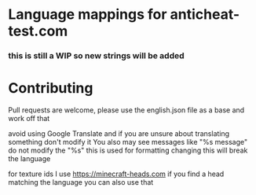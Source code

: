 # Language mappings for anticheat-test.com
### this is still a WIP so new strings will be added

# Contributing
Pull requests are welcome, please use the english.json file as a base and work off that

avoid using Google Translate and if you are unsure about translating something don't modify it
You also may see messages like "%s message" do not modify the "%s" this is used for formatting changing this will break the language

for texture ids I use https://minecraft-heads.com if you find a head matching the language you can also use that
